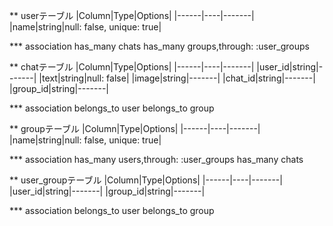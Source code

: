 ** userテーブル
|Column|Type|Options|
|------|----|-------|
|name|string|null: false, unique: true|

*** association
has_many chats
has_many groups,through: :user_groups

** chatテーブル
|Column|Type|Options|
|------|----|-------|
|user_id|string|-------|
|text|string|null: false|
|image|string|-------|
|chat_id|string|-------|
|group_id|string|-------|

*** association
belongs_to user
belongs_to group

** groupテーブル
|Column|Type|Options|
|------|----|-------|
|name|string|null: false, unique: true|

*** association
has_many users,through: :user_groups
has_many chats

** user_groupテーブル
|Column|Type|Options|
|------|----|-------|
|user_id|string|-------|
|group_id|string|-------|

*** association
belongs_to user
belongs_to group
